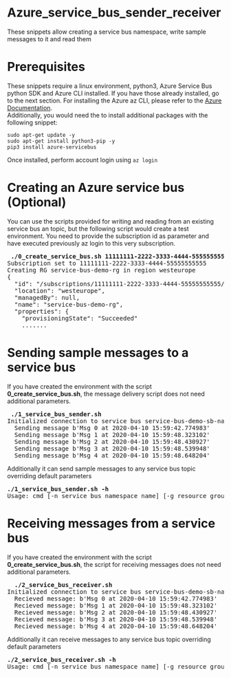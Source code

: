 
# Azure_service_bus_sender_receiver

These snippets allow creating a service bus namespace, write sample messages to it and read them

# Prerequisites
These snippets require a linux environment, python3, Azure Service Bus python SDK and Azure CLI installed. If you have those already installed, go to the next section. 
For installing the Azure az CLI, please refer to the [Azure Documentation](https://docs.microsoft.com/en-us/cli/azure/install-azure-cli?view=azure-cli-latest). <br/>
Additionally, you would need the to install additional packages with the following snippet:

```
sudo apt-get update -y
sudo apt-get install python3-pip -y
pip3 install azure-servicebus
```
Once installed, perform account login using ```az login```

# Creating an Azure service bus (Optional)
You can use the scripts provided for writing and reading from an existing service bus an topic, but the following script would create a test environment. You need to provide the subscription id as parameter and have executed previously az login to this very subscription.
<pre>
<b> ./0_create_service_bus.sh 11111111-2222-3333-4444-55555555555 </b>
Subscription set to 11111111-2222-3333-4444-55555555555
Creating RG service-bus-demo-rg in region westeurope
{
  "id": "/subscriptions/11111111-2222-3333-4444-55555555555/resourceGroups/service-bus-demo-rg",
  "location": "westeurope",
  "managedBy": null,
  "name": "service-bus-demo-rg",
  "properties": {
    "provisioningState": "Succeeded"
    .......
</pre>

# Sending sample messages to a service bus
If you have created the environment with the script **0_create_service_bus.sh**, the message delivery script does not need additional parameters.
<pre>
<b> ./1_service_bus_sender.sh  </b>
Initialized connection to service bus service-bus-demo-sb-namespace on topic service-bus-demo-sb-topic at 2020-04-10 15:59:42.774624
  Sending message b'Msg 0 at 2020-04-10 15:59:42.774983' 
  Sending message b'Msg 1 at 2020-04-10 15:59:48.323102' 
  Sending message b'Msg 2 at 2020-04-10 15:59:48.430927' 
  Sending message b'Msg 3 at 2020-04-10 15:59:48.539948' 
  Sending message b'Msg 4 at 2020-04-10 15:59:48.648204' 
</pre>

Additionally it can send sample messages to any service bus topic overriding default parameters
<pre>
<b>./1_service_bus_sender.sh -h  </b>
Usage: cmd [-n service_bus_namespace_name] [-g resource_group] [-k key_value] [-t topic]
</pre>

# Receiving messages from a service bus
If you have created the environment with the script **0_create_service_bus.sh**, the script for receiving messages does not need additional parameters.
<pre>
<b>  ./2_service_bus_receiver.sh  </b>
Initialized connection to service bus service-bus-demo-sb-namespace on topic service-bus-demo-sb-topic at 2020-04-10 16:05:10.806744
  Recieved message: b'Msg 0 at 2020-04-10 15:59:42.774983'
  Recieved message: b'Msg 1 at 2020-04-10 15:59:48.323102'
  Recieved message: b'Msg 2 at 2020-04-10 15:59:48.430927'
  Recieved message: b'Msg 3 at 2020-04-10 15:59:48.539948'
  Recieved message: b'Msg 4 at 2020-04-10 15:59:48.648204'
</pre>

Additionally it can receive messages to any service bus topic overriding default parameters
<pre>
<b>./2_service_bus_receiver.sh -h </b>
Usage: cmd [-n service_bus_namespace_name] [-g resource_group] [-k key_value] [-t topic]
</pre>
